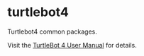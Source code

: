 # turtlebot4
Turtlebot4 common packages.

Visit the [TurtleBot 4 User Manual](https://turtlebot.github.io/turtlebot4-user-manual/software/turtlebot4_common.html) for details.
